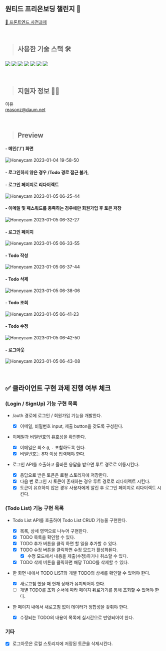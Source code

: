## 원티드 프리온보딩 챌린지 💙
[💙 프론트엔드 사전과제](https://github.com/starkoora/wanted-pre-onboarding-challenge-fe-1-api)

<br/>

> ## 사용한 기술 스택 🛠
<img src="https://img.shields.io/badge/HTML-E34F26?style=flat-round&logo=HTML5&logoColor=white"/> <img src="https://img.shields.io/badge/CSS3-1572B6?style=flat-round&logo=CSS3&logoColor=white"/> <img src="https://img.shields.io/badge/JavaScript-FF9A00?style=flat-round&logo=JavaScript&logoColor=white"/> <img src="https://img.shields.io/badge/styledComponents-DB7093?style=flat-round&logo=styled-components&logoColor=white"/> <img src="https://img.shields.io/badge/React-6EC0EB?style=flat-round&logo=React&logoColor=white"/> <img src="https://img.shields.io/badge/React Router-6B99F0?style=flat-round&logo=React Router&logoColor=white"/> <img src="https://img.shields.io/badge/RTK Query-764ABC?style=flat-round&logo=Redux&logoColor=white"/>

<br/>

> ## 지원자 정보 🙋‍♀️

이유 
<br/>
reasonz@daum.net

<br/>

> ## Preview

#### - 메인('/') 화면 <br/>

![Honeycam 2023-01-04 19-58-50](https://user-images.githubusercontent.com/48672106/210657641-d0f50e1b-1fc6-4858-9a8e-6ef0038c2c2a.gif)


#### - 로그인하지 않은 경우 /Todo 경로 접근 불가, 
#### - 로그인 페이지로 리다이렉트 <br/>

![Honeycam 2023-01-05 06-25-44](https://user-images.githubusercontent.com/48672106/210657780-27ea2643-134f-49a3-8cea-d816efe46b7f.gif)

#### - 이메일 및 패스워드를 충족하는 경우에만 회원가입 후 토큰 저장 <br/>

![Honeycam 2023-01-05 06-32-27](https://user-images.githubusercontent.com/48672106/210657899-1bc14e53-cc04-4ed9-832d-9b0dc61553e6.gif)

#### - 로그인 페이지 <br/>

![Honeycam 2023-01-05 06-33-55](https://user-images.githubusercontent.com/48672106/210658205-ff17f595-28ce-4b87-a98e-04d4cae69e14.gif)

#### - Todo 작성 <br/>

![Honeycam 2023-01-05 06-37-44](https://user-images.githubusercontent.com/48672106/210658242-37534247-e301-4aba-b027-e20248e7a81e.gif)

#### - Todo 삭제 <br/>

![Honeycam 2023-01-05 06-38-06](https://user-images.githubusercontent.com/48672106/210658288-6023513f-46c3-4e6a-bf1d-cf5ce5b893c3.gif)

#### - Todo 조회 <br/>

![Honeycam 2023-01-05 06-41-23](https://user-images.githubusercontent.com/48672106/210658353-0ec355b6-376e-442e-a871-0d9701e41d5c.gif)

#### - Todo 수정 <br/>

![Honeycam 2023-01-05 06-42-50](https://user-images.githubusercontent.com/48672106/210658408-0955d811-6c3b-4c4a-af57-cf3d6ea232cb.gif)

#### - 로그아웃 <br/>

![Honeycam 2023-01-05 06-43-08](https://user-images.githubusercontent.com/48672106/210658467-1c530272-c10f-4445-9c35-7644a90e9f7f.gif)


<br/>

## ✅ 클라이언트 구현 과제 진행 여부 체크
### (Login / SignUp) 기능 구현 목록

- /auth 경로에 로그인 / 회원가입 기능을 개발한다.

  - [x] 이메일, 비밀번호 input, 제출 button을 갖도록 구성한다.

- 이메일과 비밀번호의 유효성을 확인한다.

  - [x] 이메일은 최소 `@`, `.` 포함하도록 한다.
  - [x] 비밀번호는 8자 이상 입력해야 한다.

- 로그인 API를 호출하고 올바른 응답을 받으면 루트 경로로 이동시킨다.
  - [x] 응답으로 받은 토큰은 로컬 스토리지에 저장한다.
  - [x] 다음 번 로그인 시 토큰이 존재하는 경우 루트 경로로 리다이렉트 시킨다.
  - [x] 토큰이 유효하지 않은 경우 사용자에게 알린 후 로그인 페이지로 리다이렉트 시킨다.

### (Todo List) 기능 구현 목록

- Todo List API를 호출하여 Todo List CRUD 기능울 구현한다.

  - [x] 목록, 상세 영역으로 나누어 구현한다.
  - [x] TODO 목록을 확인할 수 있다.
  - [x] TODO 추가 버튼을 클릭 하면 할 일을 추가할 수 있다.
  - [x] TODO 수정 버튼을 클릭하면 수정 모드가 활성화된다.
    - [x] 수정 모드에서 내용을 제출(수정)하거나 취소할 수 있다.
  - [x] TODO 삭제 버튼을 클릭하면 해당 TODO를 삭제할 수 있다.

- 한 화면 내에서 TODO LIST와 개별 TODO의 상세를 확인할 수 있어야 한다.

  - [x] 새로고침 했을 때 현재 상태가 유지되어야 한다.
  - [ ] 개별 TODO를 조회 순서에 따라 페이지 뒤로가기를 통해 조회할 수 있어야 한다.

- 한 페이지 내에서 새로고침 없이 데이터가 정합성을 갖춰야 한다.
  - [x] 수정되는 TODO의 내용이 목록에 실시간으로 반영되어야 한다.

### 기타

- [x] 로그아웃은 로컬 스토리지에 저장된 토큰을 삭제시킨다.

